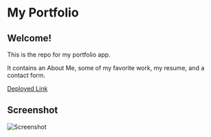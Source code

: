 # My Portfolio
## Welcome!
This is the repo for my portfolio app. 

It contains an About Me, some of my favorite work, my resume, and a contact form. 

[Deployed Link](https://joepshoulak.github.io/react-portfolio/)

## Screenshot
![Screenshot](https://user-images.githubusercontent.com/1021647/202603233-01d88e4e-bfb0-45eb-bfcf-cc142e84aee8.png)

